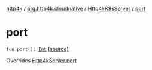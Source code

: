 [http4k](../../index.md) / [org.http4k.cloudnative](../index.md) / [Http4kK8sServer](index.md) / [port](./port.md)

# port

`fun port(): `[`Int`](https://kotlinlang.org/api/latest/jvm/stdlib/kotlin/-int/index.html) [(source)](https://github.com/http4k/http4k/blob/master/http4k-cloudnative/src/main/kotlin/org/http4k/cloudnative/Http4kK8sServer.kt#L15)

Overrides [Http4kServer.port](../../org.http4k.server/-http4k-server/port.md)

